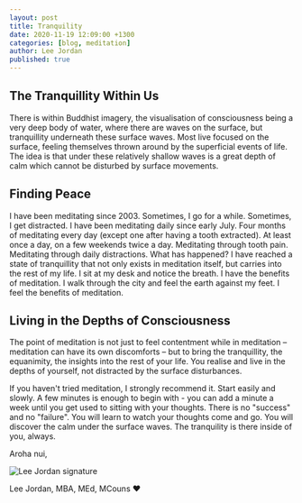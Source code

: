 ```yaml
---
layout: post
title: Tranquility
date: 2020-11-19 12:09:00 +1300
categories: [blog, meditation]
author: Lee Jordan
published: true
---
```


<h2>The Tranquillity Within Us</h2>

<p>There is within Buddhist imagery, the visualisation of consciousness being a very deep body of water, where there are waves on the surface, but tranquillity underneath these surface waves. Most live focused on the surface, feeling themselves thrown around by the superficial events of life. The idea is that under these relatively shallow waves is a great depth of calm which cannot be disturbed by surface movements. </p>

<h2>Finding Peace</h2>

<p>I have been meditating since 2003. Sometimes, I go for a while. Sometimes, I get distracted. I have been meditating daily since early July. Four months of meditating every day (except one after having a tooth extracted). At least once a day, on a few weekends twice a day. Meditating through tooth pain. Meditating through daily distractions. What has happened? I have reached a state of tranquillity that not only exists in meditation itself, but carries into the rest of my life. I sit at my desk and notice the breath. I have the benefits of meditation. I walk through the city and feel the earth against my feet. I feel the benefits of meditation. </p>

<h2>Living in the Depths of Consciousness</h2>

<p>The point of meditation is not just to feel contentment while in meditation – meditation can have its own discomforts – but to bring the tranquillity, the equanimity, the insights into the rest of your life. You realise and live in the depths of yourself, not distracted by the surface disturbances. </p>

<p>If you haven't tried meditation, I strongly recommend it. Start easily and slowly. A few minutes is enough to begin with - you can add a minute a week until you get used to sitting with your thoughts. There is no "success" and no "failure". You will learn to watch your thoughts come and go. You will discover the calm under the surface waves. The tranquility is there inside of you, always.</p>

<p>Aroha nui,</p>

<img src="https://therapyaroha.co.nz/public/assets/images/lee-jordan.png" alt="Lee Jordan signature">

Lee Jordan, MBA, MEd, MCouns ❤️